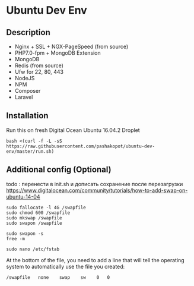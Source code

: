 # Ubuntu Dev Env

## Description

- Nginx + SSL + NGX-PageSpeed (from source)
- PHP7.0-fpm + MongoDB Extension
- MongoDB
- Redis (from source)
- Ufw for 22, 80, 443
- NodeJS
- NPM
- Composer
- Laravel

## Installation
Run this on fresh Digital Ocean Ubuntu 16.04.2 Droplet
```
bash <(curl -f -L -sS https://raw.githubusercontent.com/pashakopot/ubuntu-dev-env/master/run.sh)
```

## Additional config (Optional)

todo : перенести в init.sh и дописать сохранение после перезагрузки https://www.digitalocean.com/community/tutorials/how-to-add-swap-on-ubuntu-14-04
```
sudo fallocate -l 4G /swapfile
sudo chmod 600 /swapfile
sudo mkswap /swapfile
sudo swapon /swapfile

sudo swapon -s
free -m

sudo nano /etc/fstab
```

At the bottom of the file, you need to add a line that will tell the operating system to automatically use the file you created:

```
/swapfile   none    swap    sw    0   0
```
